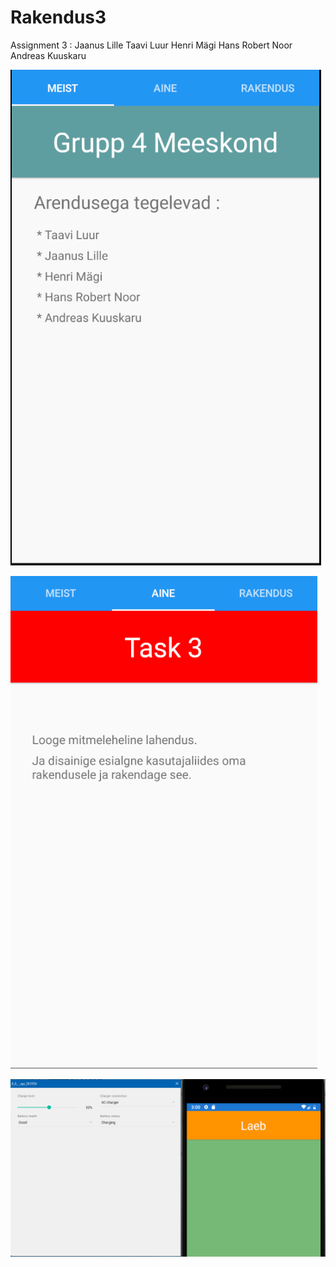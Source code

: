 # Rakendus3

Assignment 3 : Jaanus Lille Taavi Luur Henri Mägi Hans Robert Noor Andreas Kuuskaru

![](img/1.png)

![](img/2.png)

![](img/2.3.png)
